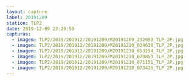```yaml
---
layout: capture
label: 20191209
station: TLP2
date: 2019-12-09 23:29:59
capturas:
  - imagem: TLP2/2019/201912/20191209/M20191209_232959_TLP_2P.jpg
  - imagem: TLP2/2019/201912/20191209/M20191210_034638_TLP_2P.jpg
  - imagem: TLP2/2019/201912/20191209/M20191210_053254_TLP_2P.jpg
  - imagem: TLP2/2019/201912/20191209/M20191210_070853_TLP_2P.jpg
  - imagem: TLP2/2019/201912/20191209/M20191210_071151_TLP_2P.jpg
  - imagem: TLP2/2019/201912/20191209/M20191210_073426_TLP_2P.jpg
---
```

